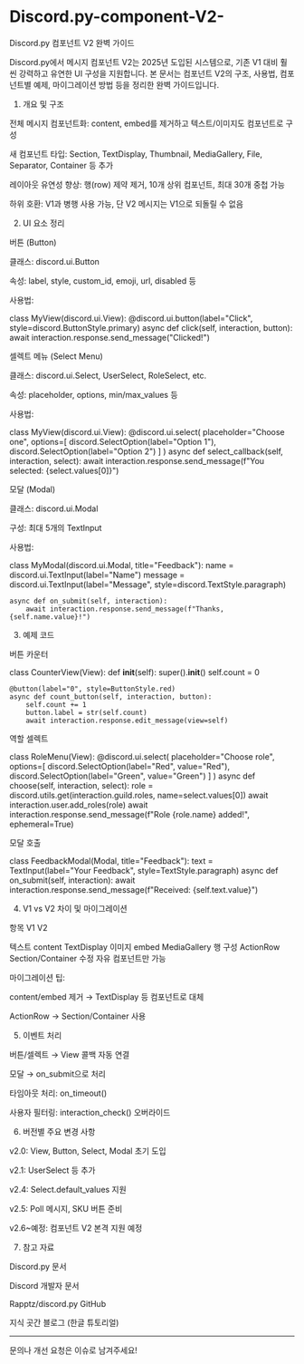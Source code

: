 # Discord.py-component-V2-
Discord.py 컴포넌트 V2 완벽 가이드

Discord.py에서 메시지 컴포넌트 V2는 2025년 도입된 시스템으로, 기존 V1 대비 훨씬 강력하고 유연한 UI 구성을 지원합니다. 본 문서는 컴포넌트 V2의 구조, 사용법, 컴포넌트별 예제, 마이그레이션 방법 등을 정리한 완벽 가이드입니다.

1. 개요 및 구조

전체 메시지 컴포넌트화: content, embed를 제거하고 텍스트/이미지도 컴포넌트로 구성

새 컴포넌트 타입: Section, TextDisplay, Thumbnail, MediaGallery, File, Separator, Container 등 추가

레이아웃 유연성 향상: 행(row) 제약 제거, 10개 상위 컴포넌트, 최대 30개 중첩 가능

하위 호환: V1과 병행 사용 가능, 단 V2 메시지는 V1으로 되돌릴 수 없음


2. UI 요소 정리

버튼 (Button)

클래스: discord.ui.Button

속성: label, style, custom_id, emoji, url, disabled 등

사용법:


class MyView(discord.ui.View):
    @discord.ui.button(label="Click", style=discord.ButtonStyle.primary)
    async def click(self, interaction, button):
        await interaction.response.send_message("Clicked!")

셀렉트 메뉴 (Select Menu)

클래스: discord.ui.Select, UserSelect, RoleSelect, etc.

속성: placeholder, options, min/max_values 등

사용법:


class MyView(discord.ui.View):
    @discord.ui.select(
        placeholder="Choose one",
        options=[
            discord.SelectOption(label="Option 1"),
            discord.SelectOption(label="Option 2")
        ]
    )
    async def select_callback(self, interaction, select):
        await interaction.response.send_message(f"You selected: {select.values[0]}")

모달 (Modal)

클래스: discord.ui.Modal

구성: 최대 5개의 TextInput

사용법:


class MyModal(discord.ui.Modal, title="Feedback"):
    name = discord.ui.TextInput(label="Name")
    message = discord.ui.TextInput(label="Message", style=discord.TextStyle.paragraph)

    async def on_submit(self, interaction):
        await interaction.response.send_message(f"Thanks, {self.name.value}!")

3. 예제 코드

버튼 카운터

class CounterView(View):
    def __init__(self):
        super().__init__()
        self.count = 0

    @button(label="0", style=ButtonStyle.red)
    async def count_button(self, interaction, button):
        self.count += 1
        button.label = str(self.count)
        await interaction.response.edit_message(view=self)

역할 셀렉트

class RoleMenu(View):
    @discord.ui.select(
        placeholder="Choose role",
        options=[
            discord.SelectOption(label="Red", value="Red"),
            discord.SelectOption(label="Green", value="Green")
        ]
    )
    async def choose(self, interaction, select):
        role = discord.utils.get(interaction.guild.roles, name=select.values[0])
        await interaction.user.add_roles(role)
        await interaction.response.send_message(f"Role {role.name} added!", ephemeral=True)

모달 호출

class FeedbackModal(Modal, title="Feedback"):
    text = TextInput(label="Your Feedback", style=TextStyle.paragraph)
    async def on_submit(self, interaction):
        await interaction.response.send_message(f"Received: {self.text.value}")

4. V1 vs V2 차이 및 마이그레이션

항목	V1	V2

텍스트	content	TextDisplay
이미지	embed	MediaGallery
행 구성	ActionRow	Section/Container
수정	자유	컴포넌트만 가능


마이그레이션 팁:

content/embed 제거 → TextDisplay 등 컴포넌트로 대체

ActionRow → Section/Container 사용



5. 이벤트 처리

버튼/셀렉트 → View 콜백 자동 연결

모달 → on_submit으로 처리

타임아웃 처리: on_timeout()

사용자 필터링: interaction_check() 오버라이드


6. 버전별 주요 변경 사항

v2.0: View, Button, Select, Modal 초기 도입

v2.1: UserSelect 등 추가

v2.4: Select.default_values 지원

v2.5: Poll 메시지, SKU 버튼 준비

v2.6~예정: 컴포넌트 V2 본격 지원 예정


7. 참고 자료

Discord.py 문서

Discord 개발자 문서

Rapptz/discord.py GitHub

지식 곳간 블로그 (한글 튜토리얼)



---

문의나 개선 요청은 이슈로 남겨주세요!

